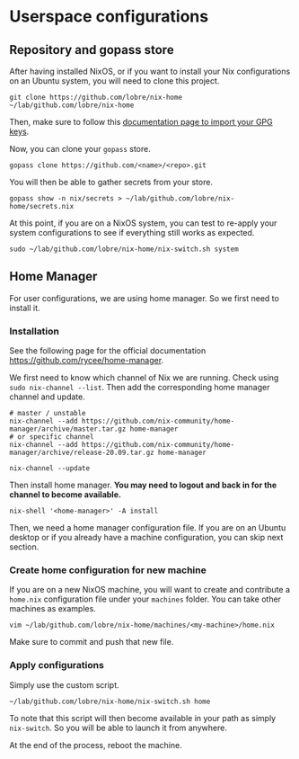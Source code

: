 # Userspace configurations

## Repository and gopass store

After having installed NixOS, or if you want to install your Nix configurations on an Ubuntu system, you will need to clone this project.

```
git clone https://github.com/lobre/nix-home ~/lab/github.com/lobre/nix-home
```

Then, make sure to follow this [documentation page to import your GPG keys](gpg.md).

Now, you can clone your `gopass` store.

```
gopass clone https://github.com/<name>/<repo>.git
```

You will then be able to gather secrets from your store.

```
gopass show -n nix/secrets > ~/lab/github.com/lobre/nix-home/secrets.nix
```

At this point, if you are on a NixOS system, you can test to re-apply your system configurations to see if everything still works as expected.

```
sudo ~/lab/github.com/lobre/nix-home/nix-switch.sh system
```

## Home Manager

For user configurations, we are using home manager. So we first need to install it.

### Installation

See the following page for the official documentation https://github.com/rycee/home-manager.

We first need to know which channel of Nix we are running. Check using `sudo nix-channel --list`. Then add the corresponding home manager channel and update.

```
# master / unstable
nix-channel --add https://github.com/nix-community/home-manager/archive/master.tar.gz home-manager
# or specific channel
nix-channel --add https://github.com/nix-community/home-manager/archive/release-20.09.tar.gz home-manager

nix-channel --update
```

Then install home manager. **You may need to logout and back in for the channel to become available.**

```
nix-shell '<home-manager>' -A install
```

Then, we need a home manager configuration file. If you are on an Ubuntu desktop or if you already have a machine configuration, you can skip next section.

### Create home configuration for new machine

If you are on a new NixOS machine, you will want to create and contribute a `home.nix` configuration file under your `machines` folder. You can take other machines as examples.

```
vim ~/lab/github.com/lobre/nix-home/machines/<my-machine>/home.nix
```

Make sure to commit and push that new file.

### Apply configurations

Simply use the custom script.

```
~/lab/github.com/lobre/nix-home/nix-switch.sh home
```

To note that this script will then become available in your path as simply `nix-switch`. So you will be able to launch it from anywhere.

At the end of the process, reboot the machine.
